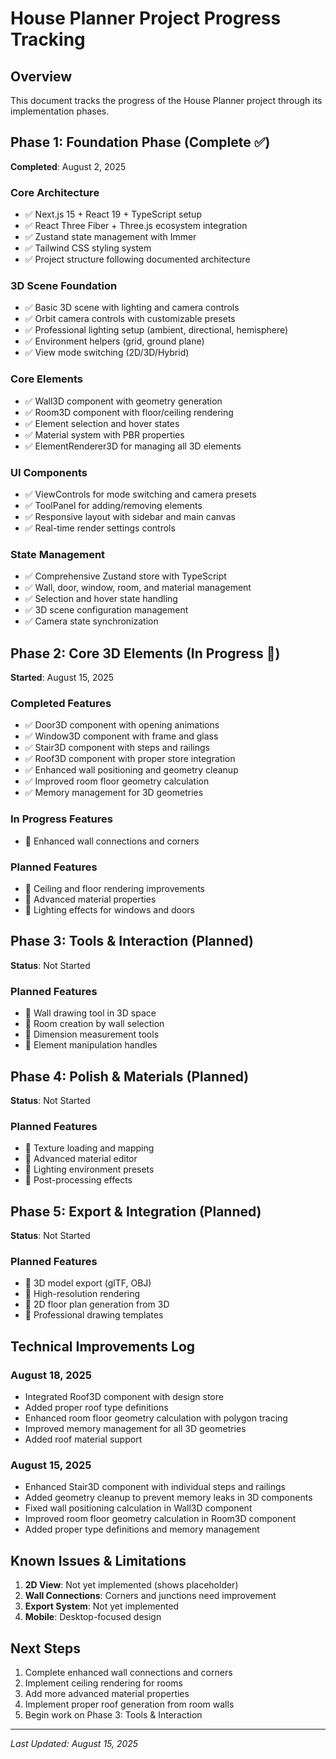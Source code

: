 # House Planner Project Progress Tracking

## Overview
This document tracks the progress of the House Planner project through its implementation phases.

## Phase 1: Foundation Phase (Complete ✅)
**Completed**: August 2, 2025

### Core Architecture
- ✅ Next.js 15 + React 19 + TypeScript setup
- ✅ React Three Fiber + Three.js ecosystem integration
- ✅ Zustand state management with Immer
- ✅ Tailwind CSS styling system
- ✅ Project structure following documented architecture

### 3D Scene Foundation
- ✅ Basic 3D scene with lighting and camera controls
- ✅ Orbit camera controls with customizable presets
- ✅ Professional lighting setup (ambient, directional, hemisphere)
- ✅ Environment helpers (grid, ground plane)
- ✅ View mode switching (2D/3D/Hybrid)

### Core Elements
- ✅ Wall3D component with geometry generation
- ✅ Room3D component with floor/ceiling rendering
- ✅ Element selection and hover states
- ✅ Material system with PBR properties
- ✅ ElementRenderer3D for managing all 3D elements

### UI Components
- ✅ ViewControls for mode switching and camera presets
- ✅ ToolPanel for adding/removing elements
- ✅ Responsive layout with sidebar and main canvas
- ✅ Real-time render settings controls

### State Management
- ✅ Comprehensive Zustand store with TypeScript
- ✅ Wall, door, window, room, and material management
- ✅ Selection and hover state handling
- ✅ 3D scene configuration management
- ✅ Camera state synchronization

## Phase 2: Core 3D Elements (In Progress 🚧)
**Started**: August 15, 2025

### Completed Features
- ✅ Door3D component with opening animations
- ✅ Window3D component with frame and glass
- ✅ Stair3D component with steps and railings
- ✅ Roof3D component with proper store integration
- ✅ Enhanced wall positioning and geometry cleanup
- ✅ Improved room floor geometry calculation
- ✅ Memory management for 3D geometries

### In Progress Features
- 🔧 Enhanced wall connections and corners

### Planned Features
- 🔧 Ceiling and floor rendering improvements
- 🔧 Advanced material properties
- 🔧 Lighting effects for windows and doors

## Phase 3: Tools & Interaction (Planned)
**Status**: Not Started

### Planned Features
- 📝 Wall drawing tool in 3D space
- 📝 Room creation by wall selection
- 📝 Dimension measurement tools
- 📝 Element manipulation handles

## Phase 4: Polish & Materials (Planned)
**Status**: Not Started

### Planned Features
- 📝 Texture loading and mapping
- 📝 Advanced material editor
- 📝 Lighting environment presets
- 📝 Post-processing effects

## Phase 5: Export & Integration (Planned)
**Status**: Not Started

### Planned Features
- 📝 3D model export (glTF, OBJ)
- 📝 High-resolution rendering
- 📝 2D floor plan generation from 3D
- 📝 Professional drawing templates

## Technical Improvements Log

### August 18, 2025
- Integrated Roof3D component with design store
- Added proper roof type definitions
- Enhanced room floor geometry calculation with polygon tracing
- Improved memory management for all 3D geometries
- Added roof material support

### August 15, 2025
- Enhanced Stair3D component with individual steps and railings
- Added geometry cleanup to prevent memory leaks in 3D components
- Fixed wall positioning calculation in Wall3D component
- Improved room floor geometry calculation in Room3D component
- Added proper type definitions and memory management

## Known Issues & Limitations

1. **2D View**: Not yet implemented (shows placeholder)
2. **Wall Connections**: Corners and junctions need improvement
3. **Export System**: Not yet implemented
4. **Mobile**: Desktop-focused design

## Next Steps

1. Complete enhanced wall connections and corners
2. Implement ceiling rendering for rooms
3. Add more advanced material properties
4. Implement proper roof generation from room walls
5. Begin work on Phase 3: Tools & Interaction

---
*Last Updated: August 15, 2025*